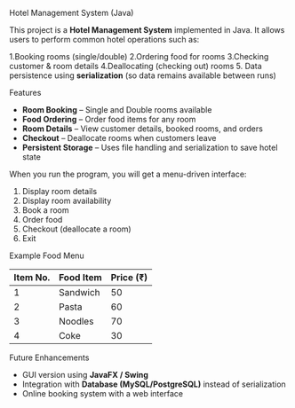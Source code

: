 
 Hotel Management System (Java)

This project is a **Hotel Management System** implemented in Java.
It allows users to perform common hotel operations such as:

1.Booking rooms (single/double)
2.Ordering food for rooms
3.Checking customer & room details
4.Deallocating (checking out) rooms
5. Data persistence using **serialization** (so data remains available between runs)

 Features

* **Room Booking** – Single and Double rooms available
* **Food Ordering** – Order food items for any room
* **Room Details** – View customer details, booked rooms, and orders
* **Checkout** – Deallocate rooms when customers leave
* **Persistent Storage** – Uses file handling and serialization to save hotel state




When you run the program, you will get a menu-driven interface:

1. Display room details
2. Display room availability
3. Book a room
4. Order food
5. Checkout (deallocate a room)
6. Exit

 Example Food Menu

| Item No. | Food Item | Price (₹) |
| -------- | --------- | --------- |
| 1        | Sandwich  | 50        |
| 2        | Pasta     | 60        |
| 3        | Noodles   | 70        |
| 4        | Coke      | 30        |
 
 Future Enhancements

* GUI version using **JavaFX / Swing**
* Integration with **Database (MySQL/PostgreSQL)** instead of serialization
* Online booking system with a web interface




